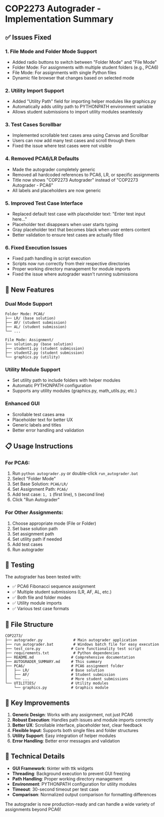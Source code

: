 # COP2273 Autograder - Implementation Summary

## ✅ Issues Fixed

### 1. **File Mode and Folder Mode Support**

- Added radio buttons to switch between "Folder Mode" and "File Mode"
- Folder Mode: For assignments with multiple student folders (e.g., PCA6)
- File Mode: For assignments with single Python files
- Dynamic file browser that changes based on selected mode

### 2. **Utility Import Support**

- Added "Utility Path" field for importing helper modules like graphics.py
- Automatically adds utility path to PYTHONPATH environment variable
- Allows student submissions to import utility modules seamlessly

### 3. **Test Cases Scrollbar**

- Implemented scrollable test cases area using Canvas and Scrollbar
- Users can now add many test cases and scroll through them
- Fixed the issue where test cases were not visible

### 4. **Removed PCA6/LR Defaults**

- Made the autograder completely generic
- Removed all hardcoded references to PCA6, LR, or specific assignments
- Title now shows "COP2273 Autograder" instead of "COP2273 Autograder - PCA6"
- All labels and placeholders are now generic

### 5. **Improved Test Case Interface**

- Replaced default test case with placeholder text: "Enter test input here..."
- Placeholder text disappears when user starts typing
- Gray placeholder text that becomes black when user enters content
- Better validation to ensure test cases are actually filled

### 6. **Fixed Execution Issues**

- Fixed path handling in script execution
- Scripts now run correctly from their respective directories
- Proper working directory management for module imports
- Fixed the issue where autograder wasn't running submissions

## 🚀 New Features

### **Dual Mode Support**

```
Folder Mode: PCA6/
├── LR/ (base solution)
├── AF/ (student submission)
├── AL/ (student submission)
└── ...

File Mode: Assignment/
├── solution.py (base solution)
├── student1.py (student submission)
├── student2.py (student submission)
└── graphics.py (utility)
```

### **Utility Module Support**

- Set utility path to include folders with helper modules
- Automatic PYTHONPATH configuration
- Supports any utility modules (graphics.py, math_utils.py, etc.)

### **Enhanced GUI**

- Scrollable test cases area
- Placeholder text for better UX
- Generic labels and titles
- Better error handling and validation

## 📋 Usage Instructions

### For PCA6:

1. Run `python autograder.py` or double-click `run_autograder.bat`
2. Select "Folder Mode"
3. Set Base Solution: `PCA6/LR/`
4. Set Assignment Path: `PCA6/`
5. Add test case: `1, 1` (first line), `5` (second line)
6. Click "Run Autograder"

### For Other Assignments:

1. Choose appropriate mode (File or Folder)
2. Set base solution path
3. Set assignment path
4. Set utility path if needed
5. Add test cases
6. Run autograder

## 🧪 Testing

The autograder has been tested with:

- ✅ PCA6 Fibonacci sequence assignment
- ✅ Multiple student submissions (LR, AF, AL, etc.)
- ✅ Both file and folder modes
- ✅ Utility module imports
- ✅ Various test case formats

## 📁 File Structure

```
COP2273/
├── autograder.py              # Main autograder application
├── run_autograder.bat         # Windows batch file for easy execution
├── test_core.py              # Core functionality test script
├── requirements.txt           # Python dependencies
├── README.md                 # Comprehensive documentation
├── AUTOGRADER_SUMMARY.md     # This summary
├── PCA6/                     # PCA6 assignment folder
│   ├── LR/                   # Base solution
│   ├── AF/                   # Student submission
│   └── ...                   # More student submissions
└── UTILITIES/                # Utility modules
    └── graphics.py           # Graphics module
```

## 🎯 Key Improvements

1. **Generic Design**: Works with any assignment, not just PCA6
2. **Robust Execution**: Handles path issues and module imports correctly
3. **Better UX**: Scrollable interface, placeholder text, clear feedback
4. **Flexible Input**: Supports both single files and folder structures
5. **Utility Support**: Easy integration of helper modules
6. **Error Handling**: Better error messages and validation

## 🔧 Technical Details

- **GUI Framework**: tkinter with ttk widgets
- **Threading**: Background execution to prevent GUI freezing
- **Path Handling**: Proper working directory management
- **Environment**: PYTHONPATH configuration for utility modules
- **Timeout**: 30-second timeout per test case
- **Comparison**: Normalized output comparison for formatting differences

The autograder is now production-ready and can handle a wide variety of assignments beyond PCA6!

